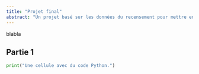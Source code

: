 ```yaml
---
title: "Projet final"
abstract: "Un projet basé sur les données du recensement pour mettre en pratique les différentes notions étudiées tout au long de ce cours."
---
```


blabla

## Partie 1

```python
print("Une cellule avec du code Python.")
```
